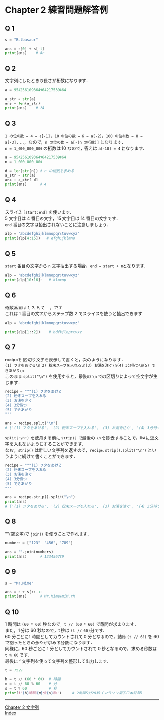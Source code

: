 # Chapter 2 練習問題解答例

## Q 1

```python
s = "Bulbasaur"

ans = s[0] + s[-1]
print(ans)    # Br
```


## Q 2

文字列にしたときの長さが桁数になります．  

```python
a = 954256109364964217539864

a_str = str(a)
ans = len(a_str)
print(ans)    # 24
```

## Q 3

`1 の位の数 = 4 = a[-1]`，`10 の位の数 = 6 = a[-2]`，`100 の位の数 = 8 = a[-3]`，...，なので，`n の位の数 = a[-(n の桁数)]` になります．  
`n = 1_000_000_000` の桁数は 10 なので，答えは `a[-10] = 4` になります．  

```python
a = 954256109364964217539864
n = 1_000_000_000

d = len(str(n)) # n の桁数を求める
a_str = str(a)
ans = a_str[-d]
print(ans)      # 4
```

## Q 4

スライス `[start:end]` を使います．  
5 文字目は 4 番目の文字，15 文字目は 14 番目の文字です．  
`end` 番目の文字は抽出されないことに注意しましょう．  

```python
alp = "abcdefghijklmnopqrstuvwxyz"
print(alp[4:15])   # efghijklmno
```

## Q 5

`start` 番目の文字から `n` 文字抽出する場合，`end = start + n`となります．  

```python
alp = "abcdefghijklmnopqrstuvwxyz"
print(alp[10:16])   # klmnop
```

## Q 6

奇数番目は 1, 3, 5, 7, ...，です．  
これは 1 番目の文字からステップ数 2 でスライスを使うと抽出できます．  

```python
alp = "abcdefghijklmnopqrstuvwxyz"

print(alp[1::2])    # bdfhjlnprtvxz
```

## Q 7

recipeを 区切り文字を表示して書くと，次のようになります．  
`(1) フタをあける\n(2) 粉末スープを入れる\n(3) お湯を注ぐ\n(4) 3分待つ\n(5) できあがり\n`  
このまま `split("\n")` を使用すると，最後の `\n` での区切りによって空文字が生じます．  

```python
recipe = """(1) フタをあける
(2) 粉末スープを入れる
(3) お湯を注ぐ
(4) 3分待つ
(5) できあがり
"""

ans = recipe.split("\n")
# ['(1) フタをあける', '(2) 粉末スープを入れる', '(3) お湯を注ぐ', '(4) 3分待つ', '(5) できあがり', '']
```

`split("\n")` を使用する前に `strip()` で最後の `\n` を除去することで，listに空文字を入れないようにすることができます．  
なお，`strip()` は新しい文字列を返すので，`recipe.strip().split("\n")` というように続けて書くことができます．  

```python
recipe = """(1) フタをあける
(2) 粉末スープを入れる
(3) お湯を注ぐ
(4) 3分待つ
(5) できあがり
"""

ans = recipe.strip().split("\n")
print(ans)
# ['(1) フタをあける', '(2) 粉末スープを入れる', '(3) お湯を注ぐ', '(4) 3分待つ', '(5) できあがり']
```

## Q 8

""(空文字)で `join()` を使うことで作れます．  

```python
numbers = ["123", "456", "789"]

ans = "".join(numbers)
print(ans)      # 123456789
```

## Q 9

```python
s = "Mr.Mime"

ans = s + s[::-1]
print(ans)      # Mr.MimeemiM.rM
```

## Q 10

1 時間は `(60 * 60)` 秒なので，`t // (60 * 60)` で時間が求まります．  
また，1 分は 60 秒なので，t 秒は `(t // 60)`分です．  
60 分ごとに1 時間としてカウントされて 0 分となるので，結局 `(t // 60)` を 60 で割ったときの余りが求める分数になります．  
同様に，60 秒ごとに 1 分としてカウントされて 0 秒となるので，求める秒数は `t % 60` です．  
最後に f 文字列を使って文字列を整形して出力します．  

```python
t = 7529

h = t // (60 * 60)  # 時間
m = t // 60 % 60    # 分
s = t % 60          # 秒
print(f'{h}時間{m}分{s}秒')     # 2時間5分29秒 (マラソン男子日本記録)
```

<hr>

[Chapter 2 文字列](Chapter2.md)  
[Index](../README.md)

